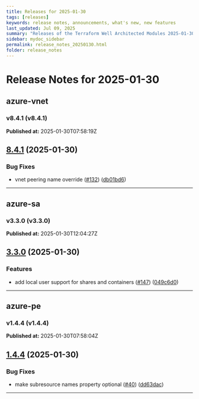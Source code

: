 ```yaml
---
title: Releases for 2025-01-30
tags: [releases]
keywords: release notes, announcements, what's new, new features
last_updated: Jul 09, 2025
summary: "Releases of the Terraform Well Architected Modules 2025-01-30"
sidebar: mydoc_sidebar
permalink: release_notes_20250130.html
folder: release_notes
---
```


# Release Notes for 2025-01-30

## azure-vnet
### v8.4.1 (v8.4.1)
**Published at:** 2025-01-30T07:58:19Z

## [8.4.1](https://github.com/CloudNationHQ/terraform-azure-vnet/compare/v8.4.0...v8.4.1) (2025-01-30)


### Bug Fixes

* vnet peering name override ([#132](https://github.com/CloudNationHQ/terraform-azure-vnet/issues/132)) ([db01bd6](https://github.com/CloudNationHQ/terraform-azure-vnet/commit/db01bd61a1bc3bcb3ff7ea1bb7cf7adb2b726b05))

---

## azure-sa
### v3.3.0 (v3.3.0)
**Published at:** 2025-01-30T12:04:27Z

## [3.3.0](https://github.com/CloudNationHQ/terraform-azure-sa/compare/v3.2.2...v3.3.0) (2025-01-30)


### Features

* add local user support for shares and containers ([#147](https://github.com/CloudNationHQ/terraform-azure-sa/issues/147)) ([049c6d0](https://github.com/CloudNationHQ/terraform-azure-sa/commit/049c6d01c39d2b83f51bbeb26318a9cf01be00c3))

---

## azure-pe
### v1.4.4 (v1.4.4)
**Published at:** 2025-01-30T07:58:04Z

## [1.4.4](https://github.com/CloudNationHQ/terraform-azure-pe/compare/v1.4.3...v1.4.4) (2025-01-30)


### Bug Fixes

* make subresource names property optional ([#40](https://github.com/CloudNationHQ/terraform-azure-pe/issues/40)) ([dd63dac](https://github.com/CloudNationHQ/terraform-azure-pe/commit/dd63dacb688a3fbebe3b209d1ed81bc50e9e3833))

---

